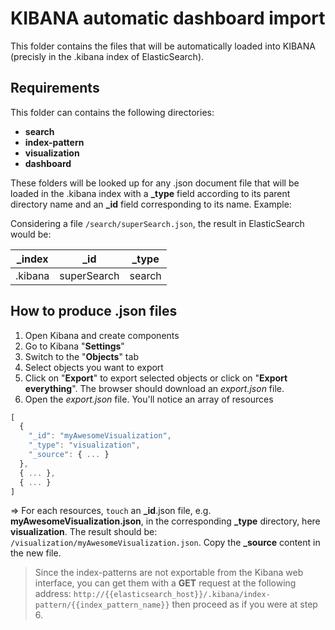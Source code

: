 KIBANA automatic dashboard import
==================================

This folder contains the files that will be automatically loaded into KIBANA (precisly in the .kibana index of ElasticSearch).

Requirements
---------------

This folder can contains the following directories:

 - **search**
 - **index-pattern**
 - **visualization**
 - **dashboard**

These folders will be looked up for any .json document file that will be loaded in the .kibana index with a **_type** field according to its parent directory name and an **_id** field corresponding to its name.
Example:

Considering a file `/search/superSearch.json`, the result in ElasticSearch would be:

| _index | _id | _type |
| --- | --- | --- |
| .kibana | superSearch | search

How to produce .json files
----------------------------

1. Open Kibana and create components
2. Go to Kibana "**Settings**"
3. Switch to the "**Objects**" tab
4. Select objects you want to export
5. Click on "**Export**" to export selected objects or click on "**Export everything**". The browser should download an *export.json* file.
6. Open the *export.json* file. You'll notice an array of resources

```javascript
[
  {
    "_id": "myAwesomeVisualization",
    "_type": "visualization",
    "_source": { ... }
  },
  { ... },
  { ... }
]
```
=> For each resources, `touch` an **_id**.json file, e.g. **myAwesomeVisualization.json**, in the corresponding **_type** directory, here **visualization**. The result should be: `/visualization/myAwesomeVisualization.json`. Copy the **_source** content in the new file.

> Since the index-patterns are not exportable from the Kibana web interface, you can get them with a **GET** request at the following address: ``http://{{elasticsearch_host}}/.kibana/index-pattern/{{index_pattern_name}}`` then proceed as if you were at step 6.
